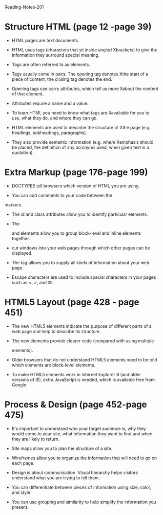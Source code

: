 

Reading-Notes-201


# Structure HTML (page 12 -page 39)
* HTML pages are text documents.

* HTML uses tags (characters that sit inside angled Xbrackets) to give the information they surround special meaning.

* Tags are often referred to as elements.

* Tags usually come in pairs. The opening tag denotes Xthe start of a piece of content; the closing tag denotes the end.

* Opening tags can carry attributes, which tell us more Xabout the content of that element.

* Attributes require a name and a value.

* To learn HTML you need to know what tags are Xavailable for you to use, what they do, and where they can go.

* HTML elements are used to describe the structure of Xthe page (e.g. headings, subheadings, paragraphs).

* They also provide semantic information (e.g. where Xemphasis should be placed, the definition of any acronyms used, when given text is a quotation).

# Extra Markup (page 176-page 199)
* DOCTYPES tell browsers which version of HTML you
are using.

* You can add comments to your code between the
<!-- and --> markers.

* The id and class attributes allow you to identify
particular elements.

* The <div> and <span> elements allow you to group
block-level and inline elements together.

* <iframes> cut windows into your web pages through
which other pages can be displayed.

* The <meta> tag allows you to supply all kinds of
information about your web page.

* Escape characters are used to include special
characters in your pages such as <, >, and ©.

# HTML5 Layout (page 428 - page 451)
* The new HTML5 elements indicate the purpose of
different parts of a web page and help to describe
its structure.

* The new elements provide clearer code (compared
with using multiple <div> elements).

* Older browsers that do not understand HTML5
elements need to be told which elements are
block-level elements.

* To make HTML5 elements work in Internet Explorer 8 (and older versions of IE), extra JavaScript is needed, which is available free from Google



# Process & Design (page 452-page 475)
* It's important to understand who your target audience is, why they would come to your site, what information they want to find and when they are likely to return.

* Site maps allow you to plan the structure of a site.

* Wireframes allow you to organize the information that will need to go on each page.

* Design is about communication. Visual hierarchy helps visitors understand what you are trying to tell them.

* You can differentiate between pieces of information using size, color, and style.

* You can use grouping and similarity to help simplify
the information you present.